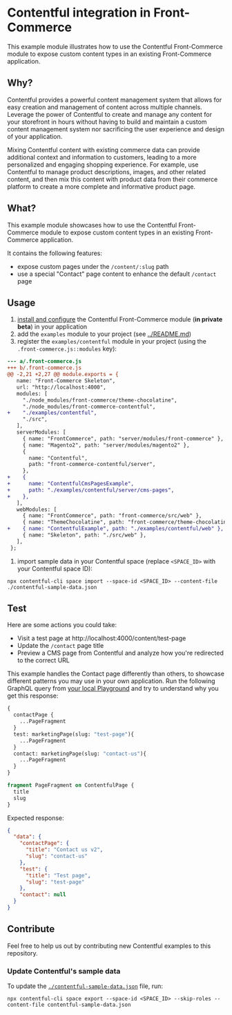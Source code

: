 # Contentful integration in Front-Commerce

This example module illustrates how to use the Contentful Front-Commerce module to expose custom content types in an existing Front-Commerce application.

## Why?

Contentful provides a powerful content management system that allows for easy creation and management of content across multiple channels. Leverage the power of Contentful to create and manage any content for your storefront in hours without having to build and maintain a custom content management system nor sacrificing the user experience and design of your application.

Mixing Contentful content with existing commerce data can provide additional context and information to customers, leading to a more personalized and engaging shopping experience. For example, use Contentful to manage product descriptions, images, and other related content, and then mix this content with product data from their commerce platform to create a more complete and informative product page.

## What?

This example module showcases how to use the Contentful Front-Commerce module to expose custom content types in an existing Front-Commerce application.

It contains the following features:
- expose custom pages under the `/content/:slug` path
- use a special "Contact" page content to enhance the default `/contact` page

## Usage

1. [install and configure](https://gitlab.blackswift.cloud/front-commerce/front-commerce-contentful/-/blob/main/docs/getting-started.md) the Contentful Front-Commerce module (**in private beta**) in your application
1. add the `examples` module to your project (see [../README.md](../README.md))
1. register the `examples/contentful` module in your project (using the `.front-commerce.js::modules` key):
```diff
--- a/.front-commerce.js
+++ b/.front-commerce.js
@@ -2,21 +2,27 @@ module.exports = {
   name: "Front-Commerce Skeleton",
   url: "http://localhost:4000",
   modules: [
     "./node_modules/front-commerce/theme-chocolatine",
     "./node_modules/front-commerce-contentful",
+    "./examples/contentful",
     "./src",
   ],
   serverModules: [
     { name: "FrontCommerce", path: "server/modules/front-commerce" },
     { name: "Magento2", path: "server/modules/magento2" },
     {
       name: "Contentful",
       path: "front-commerce-contentful/server",
     },
+    {
+      name: "ContentfulCmsPagesExample",
+      path: "./examples/contentful/server/cms-pages",
+    },
   ],
   webModules: [
     { name: "FrontCommerce", path: "front-commerce/src/web" },
     { name: "ThemeChocolatine", path: "front-commerce/theme-chocolatine/web" },
+    { name: "ContentfulExample", path: "./examples/contentful/web" },
     { name: "Skeleton", path: "./src/web" },
   ],
 };
```
1. import sample data in your Contentful space (replace `<SPACE_ID>` with your Contentful space ID):
```shell
npx contentful-cli space import --space-id <SPACE_ID> --content-file ./contentful-sample-data.json
```

## Test

Here are some actions you could take:
- Visit a test page at http://localhost:4000/content/test-page
- Update the `/contact` page title
- Preview a CMS page from Contentful and analyze how you're redirected to the correct URL

This example handles the Contact page differently than others, to showcase different patterns you may use in your own application.
Run the following GraphQL query from [your local Playground](http://localhost:4000/playground) and try to understand why you get this response:
```graphql
{
  contactPage {
    ...PageFragment
  }
  test: marketingPage(slug: "test-page"){
    ...PageFragment
  }
  contact: marketingPage(slug: "contact-us"){
    ...PageFragment
  }
}

fragment PageFragment on ContentfulPage {
  title
  slug
}
```

Expected response:
```json
{
  "data": {
    "contactPage": {
      "title": "Contact us v2",
      "slug": "contact-us"
    },
    "test": {
      "title": "Test page",
      "slug": "test-page"
    },
    "contact": null
  }
}
```

## Contribute

Feel free to help us out by contributing new Contentful examples to this repository.

### Update Contentful's sample data

To update the [`./contentful-sample-data.json`](./contentful-sample-data.json) file, run:
```shell
npx contentful-cli space export --space-id <SPACE_ID> --skip-roles --content-file contentful-sample-data.json
```